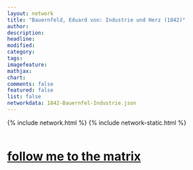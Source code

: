 ```yaml
---
layout: network
title: "Bauernfeld, Eduard von: Industrie und Herz (1842)"
author:
description:
headline:
modified:
category:
tags: 
imagefeature: 
mathjax: 
chart: 
comments: false
featured: false
list: false
networkdata: 1842-Bauernfel-Industrie.json
---
```

{% include network.html %}
{% include network-static.html %}
<div class="row">
  <div class="small-5 small-centered columns"><a href="/matrix185"><h1>follow me to the matrix</h1></a>
</div>
</div>
